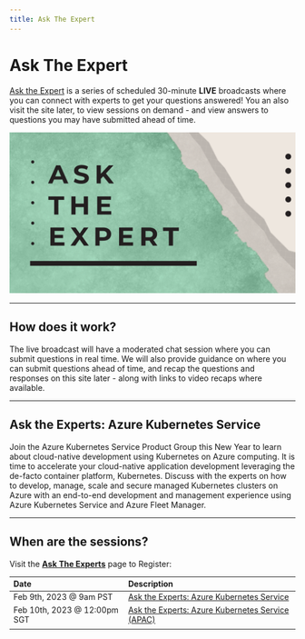 ```yaml
---
title: Ask The Expert
---
```


# Ask The Expert

[Ask the Expert](https://docs.microsoft.com/shows/Ask-the-Expert/?WT.mc_id=javascript-74010-ninarasi) is a series of scheduled 30-minute **LIVE** broadcasts where you can connect with experts to get your questions answered! You an also visit the site later, to view sessions on demand - and view answers to questions you may have submitted ahead of time.

![](../../../static/img/banners/serverless-ate.png)

---

## How does it work?

The live broadcast will have a moderated chat session where you can submit questions in real time. We will also provide guidance on where you can submit questions ahead of time, and recap the questions and responses on this site later - along with links to video recaps where available.

---

## Ask the Experts: Azure Kubernetes Service

Join the Azure Kubernetes Service Product Group this New Year to learn about cloud-native development using Kubernetes on Azure computing. It is time to accelerate your cloud-native application development leveraging the de-facto container platform, Kubernetes. Discuss with the experts on how to develop, manage, scale and secure managed Kubernetes clusters on Azure with an end-to-end development and management experience using Azure Kubernetes Service and Azure Fleet Manager.

---

## When are the sessions?

Visit the [**Ask The Experts**](https://learn.microsoft.com/events/learn-events/Ask-the-expert/) page to Register: 

| Date | Description | 
|:---|:---|
| Feb 9th, 2023 @ 9am PST | [Ask the Experts: Azure Kubernetes Service](https://developer.microsoft.com/reactor/events/18302/) |
| Feb 10th, 2023 @ 12:00pm SGT| [Ask the Experts: Azure Kubernetes Service (APAC)](https://developer.microsoft.com/reactor/events/18303/)|
|  | |
